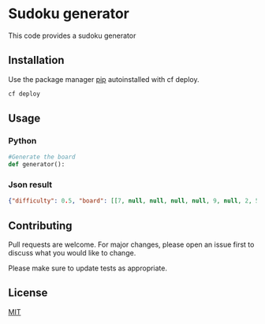 # Sudoku generator

This code provides a sudoku generator

## Installation

Use the package manager [pip](https://pypi.org/project/py-sudoku/) autoinstalled with cf deploy.

```bash
cf deploy
```

## Usage

### Python
```python
#Generate the board
def generator():
```

### Json result
```json
{"difficulty": 0.5, "board": [[7, null, null, null, null, 9, null, 2, 5], [null, null, null, 1, 7, 8, null, 6, null], [null, 6, 9, null, 2, null, null, 7, null], [5, null, 3, null, 1, 2, 8, null, 6], [8, null, 2, null, 4, 3, 7, null, 1], [4, null, null, null, 5, 7, 9, null, 2], [6, 2, null, null, null, 4, 5, 9, null], [3, 5, null, null, 9, null, null, null, 7], [null, null, null, null, 3, 6, 2, null, null]], "with": 3, "height": 3, "boardSolution": [[7, 3, 8, 4, 6, 9, 1, 2, 5], [2, 4, 5, 1, 7, 8, 3, 6, 9], [1, 6, 9, 3, 2, 5, 4, 7, 8], [5, 7, 3, 9, 1, 2, 8, 4, 6], [8, 9, 2, 6, 4, 3, 7, 5, 1], [4, 1, 6, 8, 5, 7, 9, 3, 2], [6, 2, 1, 7, 8, 4, 5, 9, 3], [3, 5, 4, 2, 9, 1, 6, 8, 7], [9, 8, 7, 5, 3, 6, 2, 1, 4]]}
```

## Contributing
Pull requests are welcome. For major changes, please open an issue first to discuss what you would like to change.

Please make sure to update tests as appropriate.

## License
[MIT](https://choosealicense.com/licenses/mit/)